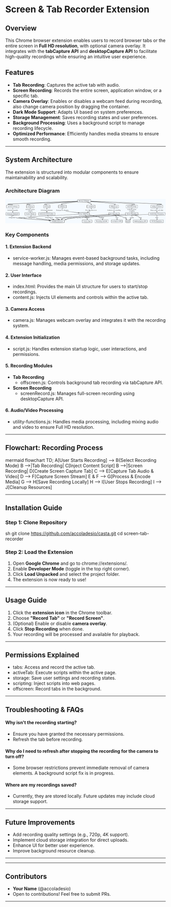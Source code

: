 # Screen & Tab Recorder Extension

## Overview
This Chrome browser extension enables users to record browser tabs or the entire screen in **Full HD resolution**, with optional camera overlay. It integrates with the **tabCapture API** and **desktopCapture API** to facilitate high-quality recordings while ensuring an intuitive user experience.

## Features
- **Tab Recording**: Captures the active tab with audio.
- **Screen Recording**: Records the entire screen, application window, or a specific tab.
- **Camera Overlay**: Enables or disables a webcam feed during recording, also change camera position by dragging the container.
- **Dark Mode Support**: Adapts UI based on system preferences.
- **Storage Management**: Saves recording states and user preferences.
- **Background Processing**: Uses a background script to manage recording lifecycle.
- **Optimized Performance**: Efficiently handles media streams to ensure smooth recording.

---
## System Architecture
The extension is structured into modular components to ensure maintainability and scalability.

### **Architecture Diagram**
![System Design](./docs/systems-design.png)

### **Key Components**
#### 1. **Extension Backend**
- service-worker.js: Manages event-based background tasks, including message handling, media permissions, and storage updates.

#### 2. **User Interface**
- index.html: Provides the main UI structure for users to start/stop recordings.
- content.js: Injects UI elements and controls within the active tab.

#### 3. **Camera Access**
- camera.js: Manages webcam overlay and integrates it with the recording system.

#### 4. **Extension Initialization**
- script.js: Handles extension startup logic, user interactions, and permissions.

#### 5. **Recording Modules**
- **Tab Recording**
  - offscreen.js: Controls background tab recording via tabCapture API.
- **Screen Recording**
  - screenRecord.js: Manages full-screen recording using desktopCapture API.

#### 6. **Audio/Video Processing**
- utility-functions.js: Handles media processing, including mixing audio and video to ensure Full HD resolution.

---
## **Flowchart: Recording Process**

mermaid
flowchart TD;
    A[User Starts Recording] --> B{Select Recording Mode}
    B -->|Tab Recording| C[Inject Content Script]
    B -->|Screen Recording| D[Create Screen Capture Tab]
    C --> E[Capture Tab Audio & Video]
    D --> F[Capture Screen Stream]
    E & F --> G[Process & Encode Media]
    G --> H[Save Recording Locally]
    H --> I[User Stops Recording]
    I --> J[Cleanup Resources]


---
## Installation Guide
### **Step 1: Clone Repository**
sh
git clone https://github.com/accoladesio/casta.git
cd screen-tab-recorder

### **Step 2: Load the Extension**
1. Open **Google Chrome** and go to chrome://extensions/.
2. Enable **Developer Mode** (toggle in the top right corner).
3. Click **Load Unpacked** and select the project folder.
4. The extension is now ready to use!

---
## Usage Guide
1. Click the **extension icon** in the Chrome toolbar.
2. Choose **"Record Tab"** or **"Record Screen"**.
3. (Optional) Enable or disable **camera overlay**.
4. Click **Stop Recording** when done.
5. Your recording will be processed and available for playback.

---
## **Permissions Explained**
- tabs: Access and record the active tab.
- activeTab: Execute scripts within the active page.
- storage: Save user settings and recording states.
- scripting: Inject scripts into web pages.
- offscreen: Record tabs in the background.

---
## **Troubleshooting & FAQs**
#### **Why isn't the recording starting?**
- Ensure you have granted the necessary permissions.
- Refresh the tab before recording.

#### **Why do I need to refresh after stopping the recording for the camera to turn off?**
- Some browser restrictions prevent immediate removal of camera elements. A background script fix is in progress.

#### **Where are my recordings saved?**
- Currently, they are stored locally. Future updates may include cloud storage support.

---
## Future Improvements
- Add recording quality settings (e.g., 720p, 4K support).
- Implement cloud storage integration for direct uploads.
- Enhance UI for better user experience.
- Improve background resource cleanup.

---

---
## Contributors
- **Your Name** (@accoladesio)
- Open to contributions! Feel free to submit PRs.

---
